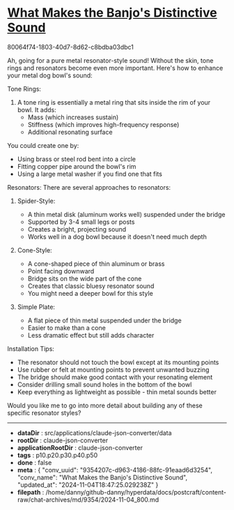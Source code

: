 # [What Makes the Banjo's Distinctive Sound](https://claude.ai/chat/9354207c-d963-4186-88fc-91eaad6d3254)

80064f74-1803-40d7-8d62-c8bdba03dbc1

 Ah, going for a pure metal resonator-style sound! Without the skin, tone rings and resonators become even more important. Here's how to enhance your metal dog bowl's sound:

Tone Rings:
1. A tone ring is essentially a metal ring that sits inside the rim of your bowl. It adds:
   - Mass (which increases sustain)
   - Stiffness (which improves high-frequency response)
   - Additional resonating surface

You could create one by:
- Using brass or steel rod bent into a circle
- Fitting copper pipe around the bowl's rim
- Using a large metal washer if you find one that fits

Resonators:
There are several approaches to resonators:

1. Spider-Style:
   - A thin metal disk (aluminum works well) suspended under the bridge
   - Supported by 3-4 small legs or posts
   - Creates a bright, projecting sound
   - Works well in a dog bowl because it doesn't need much depth

2. Cone-Style:
   - A cone-shaped piece of thin aluminum or brass
   - Point facing downward
   - Bridge sits on the wide part of the cone
   - Creates that classic bluesy resonator sound
   - You might need a deeper bowl for this style

3. Simple Plate:
   - A flat piece of thin metal suspended under the bridge
   - Easier to make than a cone
   - Less dramatic effect but still adds character

Installation Tips:
- The resonator should not touch the bowl except at its mounting points
- Use rubber or felt at mounting points to prevent unwanted buzzing
- The bridge should make good contact with your resonating element
- Consider drilling small sound holes in the bottom of the bowl
- Keep everything as lightweight as possible - thin metal sounds better

Would you like me to go into more detail about building any of these specific resonator styles?

---

* **dataDir** : src/applications/claude-json-converter/data
* **rootDir** : claude-json-converter
* **applicationRootDir** : claude-json-converter
* **tags** : p10.p20.p30.p40.p50
* **done** : false
* **meta** : {
  "conv_uuid": "9354207c-d963-4186-88fc-91eaad6d3254",
  "conv_name": "What Makes the Banjo's Distinctive Sound",
  "updated_at": "2024-11-04T18:47:25.029238Z"
}
* **filepath** : /home/danny/github-danny/hyperdata/docs/postcraft/content-raw/chat-archives/md/9354/2024-11-04_800.md
